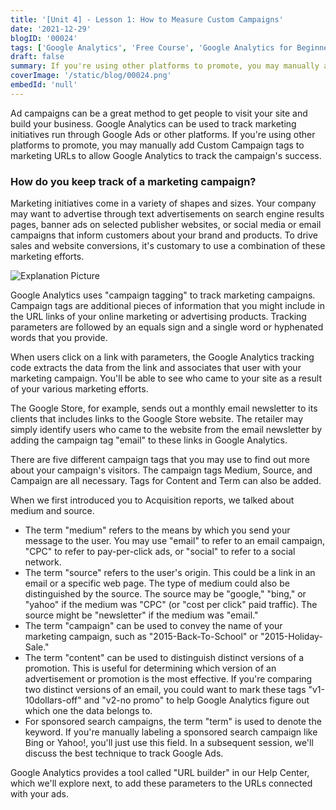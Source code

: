 ```yaml
---
title: '[Unit 4] - Lesson 1: How to Measure Custom Campaigns'
date: '2021-12-29'
blogID: '00024'
tags: ['Google Analytics', 'Free Course', 'Google Analytics for Beginners']
draft: false
summary: If you're using other platforms to promote, you may manually add Custom Campaign tags to marketing URLs to allow Google Analytics to track the campaign's success.
coverImage: '/static/blog/00024.png'
embedId: 'null'
---
```


Ad campaigns can be a great method to get people to visit your site and build your business. Google Analytics can be used to track marketing initiatives run through Google Ads or other platforms. If you're using other platforms to promote, you may manually add Custom Campaign tags to marketing URLs to allow Google Analytics to track the campaign's success.

### How do you keep track of a marketing campaign?

Marketing initiatives come in a variety of shapes and sizes. Your company may want to advertise through text advertisements on search engine results pages, banner ads on selected publisher websites, or social media or email campaigns that inform customers about your brand and products. To drive sales and website conversions, it's customary to use a combination of these marketing efforts.

![Explanation Picture](/static/blog/00024_1.png)

Google Analytics uses "campaign tagging" to track marketing campaigns. Campaign tags are additional pieces of information that you might include in the URL links of your online marketing or advertising products. Tracking parameters are followed by an equals sign and a single word or hyphenated words that you provide.

When users click on a link with parameters, the Google Analytics tracking code extracts the data from the link and associates that user with your marketing campaign. You'll be able to see who came to your site as a result of your various marketing efforts.

The Google Store, for example, sends out a monthly email newsletter to its clients that includes links to the Google Store website. The retailer may simply identify users who came to the website from the email newsletter by adding the campaign tag "email" to these links in Google Analytics.

There are five different campaign tags that you may use to find out more about your campaign's visitors. The campaign tags Medium, Source, and Campaign are all necessary. Tags for Content and Term can also be added.

When we first introduced you to Acquisition reports, we talked about medium and source.

- The term "medium" refers to the means by which you send your message to the user. You may use "email" to refer to an email campaign, "CPC" to refer to pay-per-click ads, or "social" to refer to a social network.
- The term "source" refers to the user's origin. This could be a link in an email or a specific web page. The type of medium could also be distinguished by the source. The source may be "google," "bing," or "yahoo" if the medium was "CPC" (or "cost per click" paid traffic). The source might be "newsletter" if the medium was "email."
- The term "campaign" can be used to convey the name of your marketing campaign, such as "2015-Back-To-School" or "2015-Holiday-Sale."
- The term "content" can be used to distinguish distinct versions of a promotion. This is useful for determining which version of an advertisement or promotion is the most effective. If you're comparing two distinct versions of an email, you could want to mark these tags "v1-10dollars-off" and "v2-no promo" to help Google Analytics figure out which one the data belongs to.
- For sponsored search campaigns, the term "term" is used to denote the keyword. If you're manually labeling a sponsored search campaign like Bing or Yahoo!, you'll just use this field. In a subsequent session, we'll discuss the best technique to track Google Ads.

Google Analytics provides a tool called "URL builder" in our Help Center, which we'll explore next, to add these parameters to the URLs connected with your ads.
